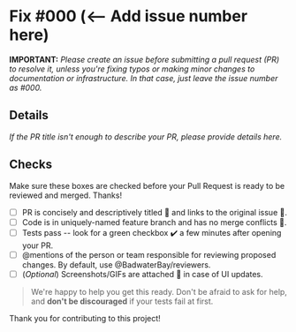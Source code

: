 # Fix #000 (<-- Add issue number here)

**IMPORTANT:** _Please create an issue before submitting a pull request (PR) to resolve it, unless you're fixing typos or making minor changes to documentation or infrastructure. In that case, just leave the issue number as #000._

## Details

_If the PR title isn't enough to describe your PR, please provide details here._

## Checks

Make sure these boxes are checked before your Pull Request is ready to be reviewed and merged. Thanks!

- [ ] PR is concisely and descriptively titled 📑 and links to the original issue 🔗.
- [ ] Code is in uniquely-named feature branch and has no merge conflicts 📁.
- [ ] Tests pass -- look for a green checkbox ✔️ a few minutes after opening your PR.
- [ ] @mentions of the person or team responsible for reviewing proposed changes. By default, use @BadwaterBay/reviewers.
- [ ] (_Optional_) Screenshots/GIFs are attached 📎 in case of UI updates.

> We're happy to help you get this ready. Don't be afraid to ask for help, and **don't be discouraged** if your tests fail at first.

Thank you for contributing to this project!
